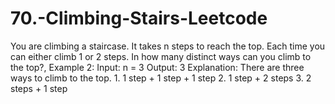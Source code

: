 # 70.-Climbing-Stairs-Leetcode
You are climbing a staircase. It takes n steps to reach the top.  Each time you can either climb 1 or 2 steps. In how many distinct ways can you climb to the top?, Example 2:  Input: n = 3 Output: 3 Explanation: There are three ways to climb to the top. 1. 1 step + 1 step + 1 step 2. 1 step + 2 steps 3. 2 steps + 1 step
